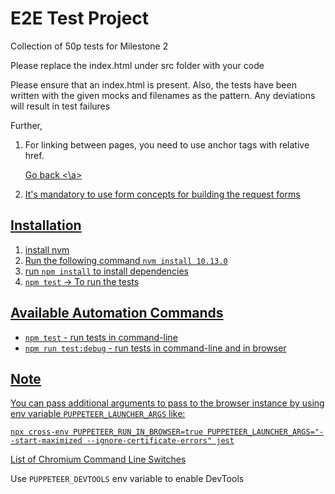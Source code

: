 # E2E Test Project

Collection of 50p tests for Milestone 2

Please replace the index.html under src folder with your code

Please ensure that an index.html is present. Also, the tests have been written with the given mocks and filenames as the pattern. Any deviations will result in test failures

Further,

1. For linking between pages, you need to use anchor tags with relative href. 

	<a href='index.html'> Go back <\a>

2. It's mandatory to use form concepts for building the request forms

## Installation

1. install nvm
2. Run the following command `nvm install 10.13.0`
3. run `npm install` to install dependencies
4. `npm test` -> To run the tests


## Available Automation Commands
- `npm test` - run tests in command-line
- `npm run test:debug` - run tests in command-line and in browser


## Note
You can pass additional arguments to pass to the browser instance by using env variable `PUPPETEER_LAUNCHER_ARGS` like:
```
npx cross-env PUPPETEER_RUN_IN_BROWSER=true PUPPETEER_LAUNCHER_ARGS="--start-maximized --ignore-certificate-errors" jest
```
[List of Chromium Command Line Switches](https://peter.sh/experiments/chromium-command-line-switches/)

Use `PUPPETEER_DEVTOOLS` env variable to enable DevTools